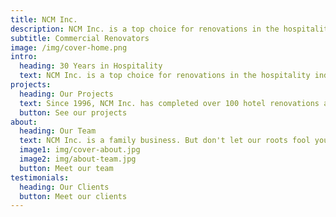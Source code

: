 ```yaml
---
title: NCM Inc.
description: NCM Inc. is a top choice for renovations in the hospitality industry. Why? 30 years of experience speaks for itself. From pools to patios and bar rooms to bathrooms, we've done it all.
subtitle: Commercial Renovators
image: /img/cover-home.png
intro:
  heading: 30 Years in Hospitality
  text: NCM Inc. is a top choice for renovations in the hospitality industry. Why? 30 years of experience speaks for itself. From pools to patios and bar rooms to bathrooms, we've done it all.
projects:
  heading: Our Projects
  text: Since 1996, NCM Inc. has completed over 100 hotel renovations across the country. We have state licensing in Florida, California, Washington, South Carolina, Oregon, Arizona, and Colorado. Though we are always expanding, our fair treatment of clients keeps them coming back year after year.
  button: See our projects
about:
  heading: Our Team
  text: NCM Inc. is a family business. But don't let our roots fool you, we have over 100 commercial projects under our belt, licensing in 6 states, and team members with 30+ years of hopitality experience. Don't be surprised if you feel like part of the family!
  image1: img/cover-about.jpg
  image2: img/about-team.jpg
  button: Meet our team
testimonials:
  heading: Our Clients
  button: Meet our clients
---
```

